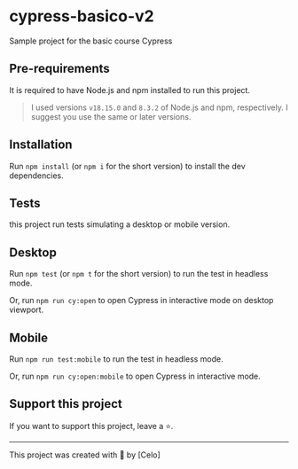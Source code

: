 # cypress-basico-v2



Sample project for the basic course Cypress

## Pre-requirements

It is required to have Node.js and npm installed to run this project.

> I used versions `v18.15.0` and `8.3.2` of Node.js and npm, respectively. I suggest you use the same or later versions.

## Installation

Run `npm install` (or `npm i` for the short version) to install the dev dependencies.

## Tests
this project run tests simulating a desktop or mobile version.

## Desktop

Run `npm test` (or `npm t` for the short version) to run the test in headless mode.

Or, run `npm run cy:open` to open Cypress in interactive mode on desktop viewport.

## Mobile

Run `npm run test:mobile` to run the test in headless mode.

Or, run `npm run cy:open:mobile` to open Cypress in interactive mode.

## Support this project

If you want to support this project, leave a ⭐.

___

This project was created with 💚 by [Celo]